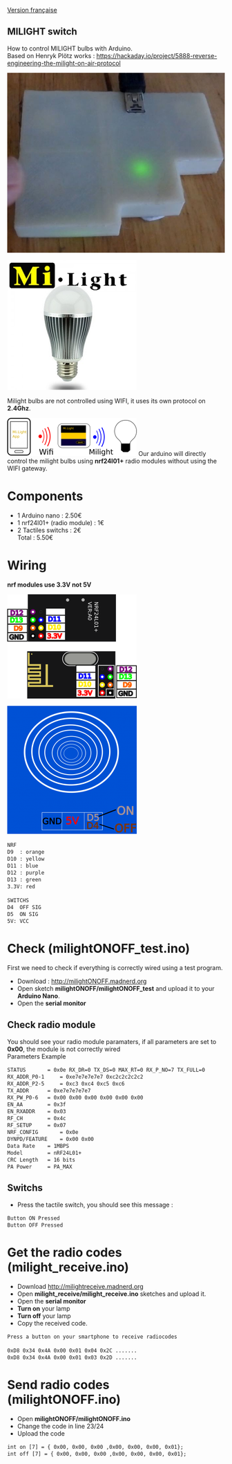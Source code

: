 [Version française](https://github.com/pigetArduino/milightONOFF/blob/master/readme.fr.md)

MILIGHT switch
------------------------------------
How to control MILIGHT bulbs with Arduino.           
Based on Henryk Plötz works : https://hackaday.io/project/5888-reverse-engineering-the-milight-on-air-protocol     

![milight_photo](https://github.com/pigetArduino/milightONOFF/raw/master/doc/milightONOFF.jpg)

![milight](https://github.com/pigetArduino/milightONOFF/raw/master/doc/milight.png)

Milight bulbs are not controlled using WIFI, it uses its own protocol on **2.4Ghz**.

![milightRouting](https://github.com/pigetArduino/milightONOFF/raw/master/doc/milightRouting.png)
Our arduino will directly control the milight bulbs using **nrf24l01+** radio modules without using the WIFI gateway.

# Components
* 1 Arduino nano : 2.50€	   
* 1 nrf24l01+ (radio module) : 1€	   
* 2 Tactiles switchs : 2€   
Total : 5.50€    

# Wiring
**nrf modules use 3.3V not 5V**

![nrf_pinout](https://github.com/pigetArduino/milightONOFF/raw/master/doc/nrf_pinout.png)

![touchsensor](https://github.com/pigetArduino/milightONOFF/raw/master/doc/touchsensor.png)

```
NRF
D9	: orange
D10	: yellow
D11	: blue
D12	: purple
D13	: green
3.3V: red

SWITCHS
D4	OFF SIG
D5	ON SIG
5V: VCC
```

# Check (milightONOFF_test.ino)
First we need to check if everything is correctly wired using a test program.
* Download : http://milightONOFF.madnerd.org
* Open sketch **milightONOFF/milightONOFF_test** and upload it to your **Arduino Nano**.     
* Open the **serial monitor**    

## Check radio module
You should see your radio module paramaters, if all parameters are set to **0x00**, the module is not correctly wired       
Parameters Example     
```
STATUS		 = 0x0e RX_DR=0 TX_DS=0 MAX_RT=0 RX_P_NO=7 TX_FULL=0
RX_ADDR_P0-1	 = 0xe7e7e7e7e7 0xc2c2c2c2c2
RX_ADDR_P2-5	 = 0xc3 0xc4 0xc5 0xc6
TX_ADDR		 = 0xe7e7e7e7e7
RX_PW_P0-6	 = 0x00 0x00 0x00 0x00 0x00 0x00
EN_AA		 = 0x3f
EN_RXADDR	 = 0x03
RF_CH		 = 0x4c
RF_SETUP	 = 0x07
NRF_CONFIG		 = 0x0e
DYNPD/FEATURE	 = 0x00 0x00
Data Rate	 = 1MBPS
Model		 = nRF24L01+
CRC Length	 = 16 bits
PA Power	 = PA_MAX
```

## Switchs
* Press the tactile switch, you should see this message :    
````
Button ON Pressed 
Button OFF Pressed
````     

# Get the radio codes (milight_receive.ino)
* Download http://milightreceive.madnerd.org
* Open **milight_receive/milight_receive.ino** sketches and upload it.
* Open the **serial monitor**
* **Turn on** your lamp
* **Turn off** your lamp 
* Copy the received code.
```
Press a button on your smartphone to receive radiocodes

0xD8 0x34 0x4A 0x00 0x01 0x04 0x2C .......
0xD8 0x34 0x4A 0x00 0x01 0x03 0x2D .......
```

# Send radio codes (milightONOFF.ino)

* Open **milightONOFF/milightONOFF.ino**
* Change the code in line 23/24
* Upload the code
```
int on [7] = { 0x00, 0x00, 0x00 ,0x00, 0x00, 0x00, 0x01};
int off [7] = { 0x00, 0x00, 0x00 ,0x00, 0x00, 0x00, 0x01};
```

